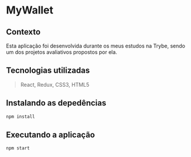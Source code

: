 # MyWallet

## Contexto
Esta aplicação foi desenvolvida durante os meus estudos na Trybe, sendo um dos projetos avaliativos propostos por ela.

## Tecnologias utilizadas
> React, Redux, CSS3, HTML5

## Instalando as depedências
```bash
npm install
```

## Executando a aplicação
```bash
npm start
```
